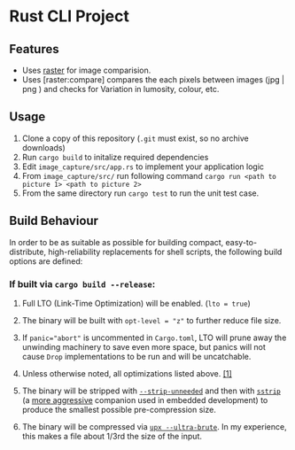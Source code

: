 # Rust CLI Project

## Features

- Uses [raster](https://kosinix.github.io/raster/docs/raster/) for image comparision.
- Uses [raster:compare] compares the each pixels between images (jpg | png ) and checks for Variation in lumosity, colour, etc.



## Usage

1. Clone a copy of this repository (`.git` must exist, so no archive downloads)
2. Run `cargo build` to initalize required dependencies
3. Edit `image_capture/src/app.rs` to implement your application logic
4. From `image_capture/src/` run following command `cargo run <path to picture 1> <path to picture 2>`
5. From the same directory run `cargo test` to run the unit test case.

## Build Behaviour

In order to be as suitable as possible for building compact, easy-to-distribute,
high-reliability replacements for shell scripts, the following build options are
defined:

### If built via `cargo build --release`:

1. Full LTO (Link-Time Optimization) will be enabled. (`lto = true`)
2. The binary will be built with `opt-level = "z"` to further reduce file size.
3. If `panic="abort"` is uncommented in `Cargo.toml`, LTO will prune away the
   unwinding machinery to save even more space, but panics will not cause `Drop`
   implementations to be run and will be uncatchable.

1. Unless otherwise noted, all optimizations listed above.
   [[1]](https://lifthrasiir.github.io/rustlog/why-is-a-rust-executable-large.html)
2. The binary will be stripped with
   [`--strip-unneeded`](https://www.technovelty.org/linux/stripping-shared-libraries.html)
   and then with
   [`sstrip`](http://www.muppetlabs.com/~breadbox/software/elfkickers.html) (a
   [more aggressive](https://github.com/BR903/ELFkickers/tree/master/sstrip)
   companion used in embedded development) to produce the smallest possible
   pre-compression size.
3. The binary will be compressed via
   [`upx --ultra-brute`](https://upx.github.io/). In my experience, this makes a
   file about 1/3rd the size of the input.
